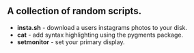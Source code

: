 <h2>A collection of random scripts.</h2>
<ul>

<li><strong>insta.sh</strong> - download a users instagrams photos to your disk. 
<li><strong>cat</strong> - add syntax highlighting using the pygments package. 
<li><strong>setmonitor</strong> - set your primary display. 
</ul>
